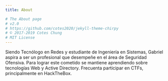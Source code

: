 ```yaml
---
title: About

# The About page
# v2.0
# https://github.com/cotes2020/jekyll-theme-chirpy
# © 2017-2019 Cotes Chung
# MIT License
---
```

Siendo Tecnólogo en Redes y estudiante de Ingeniería en Sistemas, Gabriel aspira a ser un profesional que desempeñe en el área de Seguridad Ofensiva. Para lograr este cometido  se mantiene aprendiendo sobre tecnologías Web y Active Directory. Frecuenta participar en CTFs, principalmente en HackTheBox.

